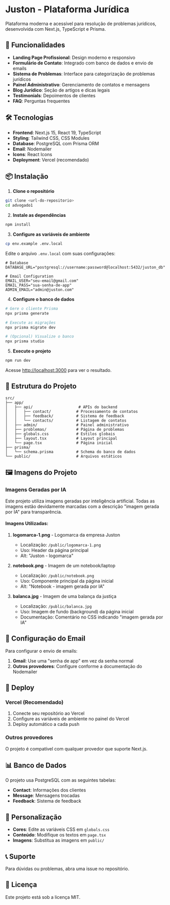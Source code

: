# Juston - Plataforma Jurídica

Plataforma moderna e acessível para resolução de problemas jurídicos, desenvolvida com Next.js, TypeScript e Prisma.

## 🚀 Funcionalidades

- **Landing Page Profissional**: Design moderno e responsivo
- **Formulário de Contato**: Integrado com banco de dados e envio de emails
- **Sistema de Problemas**: Interface para categorização de problemas jurídicos
- **Painel Administrativo**: Gerenciamento de contatos e mensagens
- **Blog Jurídico**: Seção de artigos e dicas legais
- **Testimonials**: Depoimentos de clientes
- **FAQ**: Perguntas frequentes

## 🛠️ Tecnologias

- **Frontend**: Next.js 15, React 19, TypeScript
- **Styling**: Tailwind CSS, CSS Modules
- **Database**: PostgreSQL com Prisma ORM
- **Email**: Nodemailer
- **Icons**: React Icons
- **Deployment**: Vercel (recomendado)

## 📦 Instalação

1. **Clone o repositório**
```bash
git clone <url-do-repositorio>
cd advogado1
```

2. **Instale as dependências**
```bash
npm install
```

3. **Configure as variáveis de ambiente**
```bash
cp env.example .env.local
```

Edite o arquivo `.env.local` com suas configurações:
```env
# Database
DATABASE_URL="postgresql://username:password@localhost:5432/juston_db"

# Email Configuration
EMAIL_USER="seu-email@gmail.com"
EMAIL_PASS="sua-senha-de-app"
ADMIN_EMAIL="admin@juston.com"
```

4. **Configure o banco de dados**
```bash
# Gere o cliente Prisma
npx prisma generate

# Execute as migrações
npx prisma migrate dev

# (Opcional) Visualize o banco
npx prisma studio
```

5. **Execute o projeto**
```bash
npm run dev
```

Acesse [http://localhost:3000](http://localhost:3000) para ver o resultado.

## 📁 Estrutura do Projeto

```
src/
├── app/
│   ├── api/                    # APIs do backend
│   │   ├── contact/           # Processamento de contatos
│   │   ├── feedback/          # Sistema de feedback
│   │   └── contacts/          # Listagem de contatos
│   ├── admin/                 # Painel administrativo
│   ├── problemas/             # Página de problemas
│   ├── globals.css            # Estilos globais
│   ├── layout.tsx             # Layout principal
│   └── page.tsx               # Página inicial
├── prisma/
│   └── schema.prisma          # Schema do banco de dados
└── public/                    # Arquivos estáticos
```

## 🖼️ Imagens do Projeto

### Imagens Geradas por IA

Este projeto utiliza imagens geradas por inteligência artificial. Todas as imagens estão devidamente marcadas com a descrição "imagem gerada por IA" para transparência.

#### Imagens Utilizadas:

1. **logomarca-1.png** - Logomarca da empresa Juston
   - Localização: `/public/logomarca-1.png`
   - Uso: Header da página principal
   - Alt: "Juston - logomarca"

2. **notebook.png** - Imagem de um notebook/laptop
   - Localização: `/public/notebook.png`
   - Uso: Componente principal da página inicial
   - Alt: "Notebook - imagem gerada por IA"

3. **balanca.jpg** - Imagem de uma balança da justiça
   - Localização: `/public/balanca.jpg`
   - Uso: Imagem de fundo (background) da página inicial
   - Documentação: Comentário no CSS indicando "imagem gerada por IA"

## 🔧 Configuração do Email

Para configurar o envio de emails:

1. **Gmail**: Use uma "senha de app" em vez da senha normal
2. **Outros provedores**: Configure conforme a documentação do Nodemailer

## 🚀 Deploy

### Vercel (Recomendado)

1. Conecte seu repositório ao Vercel
2. Configure as variáveis de ambiente no painel do Vercel
3. Deploy automático a cada push

### Outros provedores

O projeto é compatível com qualquer provedor que suporte Next.js.

## 📊 Banco de Dados

O projeto usa PostgreSQL com as seguintes tabelas:

- **Contact**: Informações dos clientes
- **Message**: Mensagens trocadas
- **Feedback**: Sistema de feedback

## 🎨 Personalização

- **Cores**: Edite as variáveis CSS em `globals.css`
- **Conteúdo**: Modifique os textos em `page.tsx`
- **Imagens**: Substitua as imagens em `public/`

## 📞 Suporte

Para dúvidas ou problemas, abra uma issue no repositório.

## 📄 Licença

Este projeto está sob a licença MIT. 
